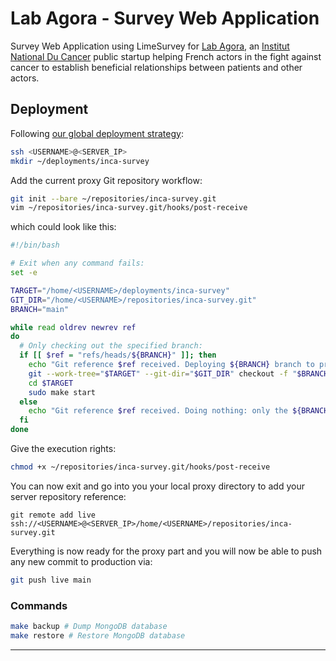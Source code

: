 # Lab Agora - Survey Web Application

Survey Web Application using LimeSurvey for [Lab Agora][lab-agora-link], an [Institut National Du Cancer][inca-link]
public startup helping French actors in the fight against cancer to establish beneficial relationships between patients
and other actors.

## Deployment

Following [our global deployment strategy](https://github.com/betagouv/inca-proxy#how-it-works):

```sh
ssh <USERNAME>@<SERVER_IP>
mkdir ~/deployments/inca-survey
```

Add the current proxy Git repository workflow:

```sh
git init --bare ~/repositories/inca-survey.git
vim ~/repositories/inca-survey.git/hooks/post-receive
```

which could look like this:

```sh
#!/bin/bash

# Exit when any command fails:
set -e

TARGET="/home/<USERNAME>/deployments/inca-survey"
GIT_DIR="/home/<USERNAME>/repositories/inca-survey.git"
BRANCH="main"

while read oldrev newrev ref
do
  # Only checking out the specified branch:
  if [[ $ref = "refs/heads/${BRANCH}" ]]; then
    echo "Git reference $ref received. Deploying ${BRANCH} branch to production..."
    git --work-tree="$TARGET" --git-dir="$GIT_DIR" checkout -f "$BRANCH"
    cd $TARGET
    sudo make start
  else
    echo "Git reference $ref received. Doing nothing: only the ${BRANCH} branch may be deployed on this server."
  fi
done
```

Give the execution rights:

```sh
chmod +x ~/repositories/inca-survey.git/hooks/post-receive
```

You can now exit and go into you your local proxy directory to add your server repository reference:

```
git remote add live ssh://<USERNAME>@<SERVER_IP>/home/<USERNAME>/repositories/inca-survey.git
```

Everything is now ready for the proxy part and you will now be able to push any new commit to production via:

```sh
git push live main
```

### Commands

```sh
make backup # Dump MongoDB database
make restore # Restore MongoDB database
```

---

[inca-link]: https://www.e-cancer.fr
[lab-agora-link]: https://lab-agora.softr.app
[limesurvey-link]: https://github.com/LimeSurvey/LimeSurvey
[git-submodules-link]: https://git-scm.com/book/en/v2/Git-Tools-Submodules
